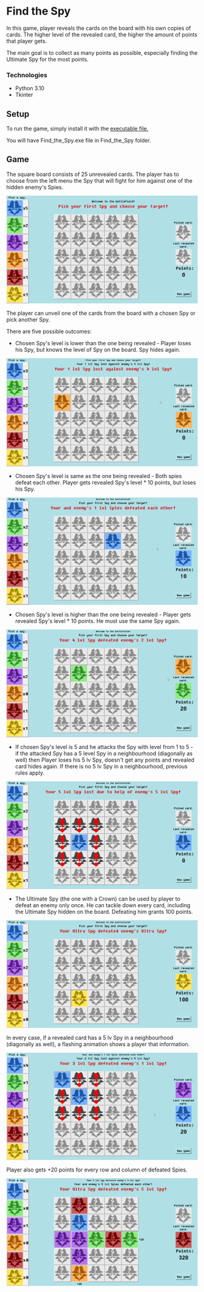 # **Find the Spy**

In this game, player reveals the cards on the board with his own copies of cards. 
The higher level of the revealed card, the higher the amount of points that player gets.

The main goal is to collect as many points as possible, especially finding the Ultimate Spy for the most points.

### Technologies

- Python 3.10
- Tkinter

## Setup

To run the game, simply install it with the [executable file.](Find_the_Spy_installer.exe)

You will have Find_the_Spy.exe file in Find_the_Spy folder.

## Game

The square board consists of 25 unrevealed cards. 
The player has to choose from the left menu the Spy that will fight for him against one of the hidden enemy's Spies.

![](img/read1.png)

The player can unveil one of the cards from the board with a chosen Spy or pick another Spy.



There are five possible outcomes:
- Chosen Spy's level is lower than the one being revealed - 
Player loses his Spy, but knows the level of Spy on the board. Spy hides again.

![](img/read2.png)
- Chosen Spy's level is same as the one being revealed - 
Both spies defeat each other. Player gets revealed Spy's level * 10 points, but loses his Spy.

![](img/read3.png)
- Chosen Spy's level is higher than the one being revealed - 
Player gets revealed Spy's level * 10 points. He must use the same Spy again.

![](img/read4.png)
- If chosen Spy's level is 5 and he attacks the Spy with level from 1 to 5 - 
if the attacked Spy has a 5 level Spy in a neighbourhood (diagonally as well) 
then Player loses his 5 lv Spy, doesn't get any points and revealed card hides again.
If there is no 5 lv Spy in a neighbourhood, previous rules apply.

![](img/read5.png)
- The Ultimate Spy (the one with a Crown) can be used by player to defeat an enemy only once. 
He can tackle down every card, including the Ultimate Spy hidden on the board. Defeating him grants 100 points.

![](img/read6.png)

In every case, if a revealed card has a 5 lv Spy in a neighbourhood (diagonally as well), 
a flashing animation shows a player that information.

![](img/read7.png)

Player also gets +20 points for every row and column of defeated Spies.

![](img/read8.png)



